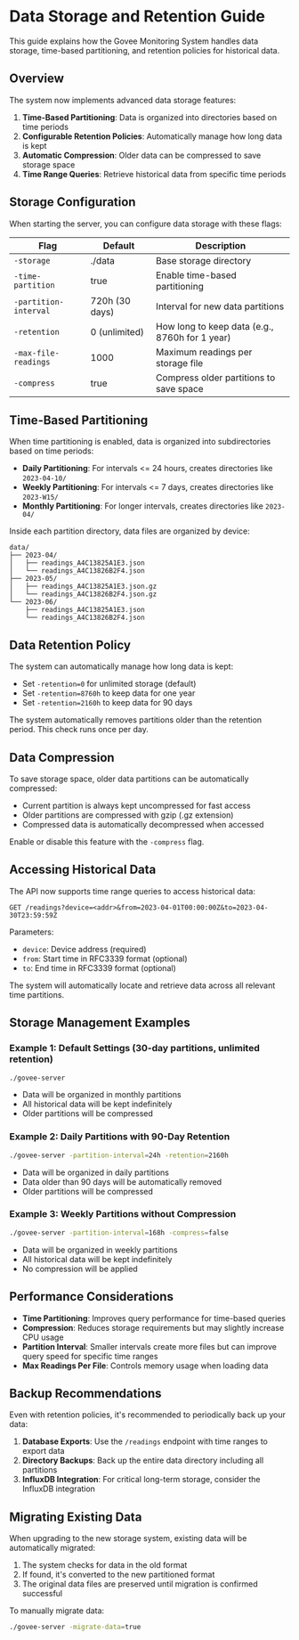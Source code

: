 # Data Storage and Retention Guide

This guide explains how the Govee Monitoring System handles data storage, time-based partitioning, and retention policies for historical data.

## Overview

The system now implements advanced data storage features:

1. **Time-Based Partitioning**: Data is organized into directories based on time periods
2. **Configurable Retention Policies**: Automatically manage how long data is kept
3. **Automatic Compression**: Older data can be compressed to save storage space
4. **Time Range Queries**: Retrieve historical data from specific time periods

## Storage Configuration

When starting the server, you can configure data storage with these flags:

| Flag | Default | Description |
|------|---------|-------------|
| `-storage` | ./data | Base storage directory |
| `-time-partition` | true | Enable time-based partitioning |
| `-partition-interval` | 720h (30 days) | Interval for new data partitions |
| `-retention` | 0 (unlimited) | How long to keep data (e.g., 8760h for 1 year) |
| `-max-file-readings` | 1000 | Maximum readings per storage file |
| `-compress` | true | Compress older partitions to save space |

## Time-Based Partitioning

When time partitioning is enabled, data is organized into subdirectories based on time periods:

- **Daily Partitioning**: For intervals <= 24 hours, creates directories like `2023-04-10/`
- **Weekly Partitioning**: For intervals <= 7 days, creates directories like `2023-W15/`
- **Monthly Partitioning**: For longer intervals, creates directories like `2023-04/`

Inside each partition directory, data files are organized by device:
```
data/
├── 2023-04/
│   ├── readings_A4C13825A1E3.json
│   └── readings_A4C13826B2F4.json
├── 2023-05/
│   ├── readings_A4C13825A1E3.json.gz
│   └── readings_A4C13826B2F4.json.gz
└── 2023-06/
    ├── readings_A4C13825A1E3.json
    └── readings_A4C13826B2F4.json
```

## Data Retention Policy

The system can automatically manage how long data is kept:

- Set `-retention=0` for unlimited storage (default)
- Set `-retention=8760h` to keep data for one year
- Set `-retention=2160h` to keep data for 90 days

The system automatically removes partitions older than the retention period. This check runs once per day.

## Data Compression

To save storage space, older data partitions can be automatically compressed:

- Current partition is always kept uncompressed for fast access
- Older partitions are compressed with gzip (.gz extension)
- Compressed data is automatically decompressed when accessed

Enable or disable this feature with the `-compress` flag.

## Accessing Historical Data

The API now supports time range queries to access historical data:

```
GET /readings?device=<addr>&from=2023-04-01T00:00:00Z&to=2023-04-30T23:59:59Z
```

Parameters:
- `device`: Device address (required)
- `from`: Start time in RFC3339 format (optional)
- `to`: End time in RFC3339 format (optional)

The system will automatically locate and retrieve data across all relevant time partitions.

## Storage Management Examples

### Example 1: Default Settings (30-day partitions, unlimited retention)

```bash
./govee-server
```

- Data will be organized in monthly partitions
- All historical data will be kept indefinitely
- Older partitions will be compressed

### Example 2: Daily Partitions with 90-Day Retention

```bash
./govee-server -partition-interval=24h -retention=2160h
```

- Data will be organized in daily partitions
- Data older than 90 days will be automatically removed
- Older partitions will be compressed

### Example 3: Weekly Partitions without Compression

```bash
./govee-server -partition-interval=168h -compress=false
```

- Data will be organized in weekly partitions
- All historical data will be kept indefinitely
- No compression will be applied

## Performance Considerations

- **Time Partitioning**: Improves query performance for time-based queries
- **Compression**: Reduces storage requirements but may slightly increase CPU usage
- **Partition Interval**: Smaller intervals create more files but can improve query speed for specific time ranges
- **Max Readings Per File**: Controls memory usage when loading data

## Backup Recommendations

Even with retention policies, it's recommended to periodically back up your data:

1. **Database Exports**: Use the `/readings` endpoint with time ranges to export data
2. **Directory Backups**: Back up the entire data directory including all partitions
3. **InfluxDB Integration**: For critical long-term storage, consider the InfluxDB integration

## Migrating Existing Data

When upgrading to the new storage system, existing data will be automatically migrated:

1. The system checks for data in the old format
2. If found, it's converted to the new partitioned format
3. The original data files are preserved until migration is confirmed successful

To manually migrate data:
```bash
./govee-server -migrate-data=true
```
